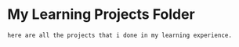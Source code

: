 # My Learning Projects Folder

```
here are all the projects that i done in my learning experience.
```
